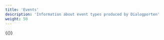 ```yaml
---
title: 'Events'
description: 'Information about event types produced by Dialogporten'
weight: 50
---
```


{{<children />}}

